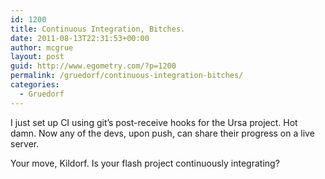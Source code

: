 ```yaml
---
id: 1200
title: Continuous Integration, Bitches.
date: 2011-08-13T22:31:53+00:00
author: mcgrue
layout: post
guid: http://www.egometry.com/?p=1200
permalink: /gruedorf/continuous-integration-bitches/
categories:
  - Gruedorf
---
```

I just set up CI using git&#8217;s post-receive hooks for the Ursa project. Hot damn. Now any of the devs, upon push, can share their progress on a live server.

Your move, Kildorf. Is your flash project continuously integrating?